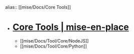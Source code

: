 alias:: [[mise/Docs/Core Tools]]

- # [Core Tools | mise-en-place](https://mise.jdx.dev/core-tools.html)
	- [[mise/Docs/Tool/Core/NodeJS]]
	- [[mise/Docs/Tool/Core/Python]]